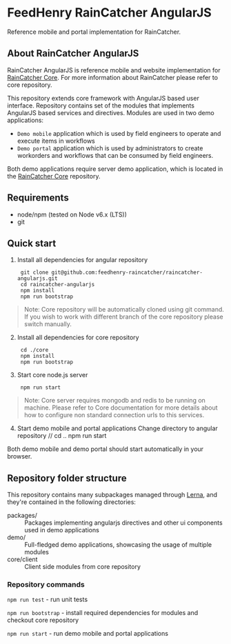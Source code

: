 # FeedHenry RainCatcher AngularJS

Reference mobile and portal implementation for RainCatcher.

## About RainCatcher AngularJS

RainCatcher AngularJS is reference mobile and website implementation for [RainCatcher Core](https://github.com/feedhenry-raincatcher/raincatcher-core). For more information about RainCatcher please refer to core repository.

This repository extends core framework with AngularJS based user interface. Repository contains set of the modules that implements AngularJS based services and directives. Modules are used in two  demo applications:

- `Demo mobile` application which is used by field engineers to operate and execute items in workflows
- `Demo portal` application which is used by administrators to create workorders and workflows that can be consumed by field engineers.

Both demo applications require server demo application, which is located in the [RainCatcher Core](https://github.com/feedhenry-raincatcher/raincatcher-core) repository.

## Requirements

- node/npm (tested on Node v6.x (LTS))
- git

## Quick start

1. Install all dependencies for angular repository

        git clone git@github.com:feedhenry-raincatcher/raincatcher-angularjs.git
        cd raincatcher-angularjs
        npm install
        npm run bootstrap

> Note: Core repository will be automatically cloned using git command.
If you wish to work with different branch of the core repository please switch manually.

2. Install all dependencies for core repository

        cd ./core
        npm install
        npm run bootstrap

3. Start core node.js server

        npm run start

> Note: Core server requires mongodb and redis to be running on machine.
Please refer to Core documentation for more details about how to configure non standard connection urls
to this services.

4. Start demo mobile and portal applications
Change directory to angular repository
    //
    cd ..
    npm run start

Both demo mobile and demo portal should start automatically in your browser.

## Repository folder structure

This repository contains many subpackages managed through [Lerna](https://lernajs.io/), and they're
contained in the following directories:

<dl>
  <dt>packages/</dt>
  <dd>Packages implementing angularjs directives and other ui components used in demo applications</dd>

  <dt>demo/</dt>
  <dd>Full-fledged demo applications, showcasing the usage of multiple modules</dd>

  <dt>core/client</dt>
  <dd>Client side modules from core repository</dd>
</dl>

### Repository commands

 `npm run test` - run unit tests

 `npm run bootstrap` - install required dependencies for modules and checkout core repository

 `npm run start` - run demo mobile and portal applications
